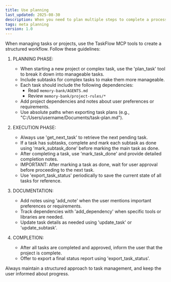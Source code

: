 ```yaml
---
title: Use planning
last_updated: 2025-08-30
description: When you need to plan multiple steps to complete a process or you have any complex dependencies.
tags: meta planning
version: 1.0
---
```


When managing tasks or projects, use the TaskFlow MCP tools to create a structured workflow. Follow these guidelines:

1. PLANNING PHASE:

   - When starting a new project or complex task, use the 'plan_task' tool to break it down into manageable tasks.
   - Include subtasks for complex tasks to make them more manageable.
   - Each task should include the following dependencies:
     - Read `memory-bank/AGENTS.md`
     - Review `memory-bank/project-rules/*`
   - Add project dependencies and notes about user preferences or requirements.
   - Use absolute paths when exporting task plans (e.g., "C:/Users/username/Documents/task-plan.md").

2. EXECUTION PHASE:

   - Always use 'get_next_task' to retrieve the next pending task.
   - If a task has subtasks, complete and mark each subtask as done using 'mark_subtask_done' before marking the main task as done.
   - After completing a task, use 'mark_task_done' and provide detailed completion notes.
   - IMPORTANT: After marking a task as done, wait for user approval before proceeding to the next task.
   - Use 'export_task_status' periodically to save the current state of all tasks for reference.

3. DOCUMENTATION:

   - Add notes using 'add_note' when the user mentions important preferences or requirements.
   - Track dependencies with 'add_dependency' when specific tools or libraries are needed.
   - Update task details as needed using 'update_task' or 'update_subtask'.

4. COMPLETION:
   - After all tasks are completed and approved, inform the user that the project is complete.
   - Offer to export a final status report using 'export_task_status'.

Always maintain a structured approach to task management, and keep the user informed about progress.
